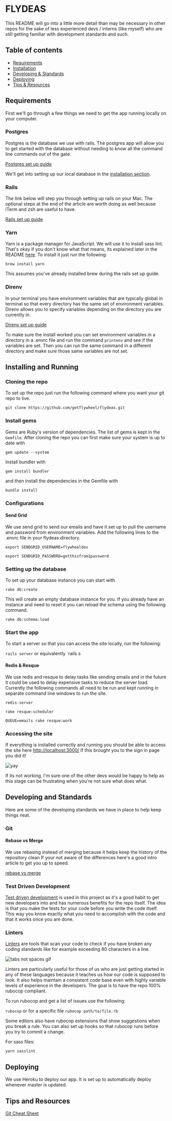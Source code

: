 # FLYDEAS

This README will go into a little more detail than may be necessary in other
repos for the sake of less experienced devs / interns (like myself) who
are still getting familiar with development standards and such.

## Table of contents
* [Requirements](#requirements)
* [Installation](#installing-and-running)
* [Developing & Standards](#developing-and-standards)
* [Deploying](#deploying)
* [Tips & Resources](#tips-and-resources)


## Requirements
First we'll go through a few things we need to get the app running locally
on your computer.

### Postgres
Postgres is the database we use with rails. The postgres app will 
allow you to get started with the database without needing to know
all the command line commands out of the gate. 
 
[Postgres set up guide](https://postgresapp.com/)

We'll get into setting up our local database in the [installation section](#installing-and-running). 

### Rails
The link below will step you through setting up rails on your Mac. 
The optional steps at the end of the article are worth doing as well because 
iTerm and zsh are useful to have. 

[Rails set up guide](https://launchschool.com/blog/how-to-install-ruby-on-rails-development-environment-for-mac-os-x)

### Yarn
Yarn is a package manager for JavaScript. We will use it to install sass lint.
That's okay if you don't know what that means, its explained later in the 
README [here](#Linters).
To install it just run the following:

`brew install yarn`

This assumes you've already installed brew during the rails set up guide.

### Direnv
In your terminal you have environment variables that are typically global in
terminal so that every directory has the same set of environment variables. 
Direnv allows you to specify variables depending on the directory you are currently 
in.

[Direnv set up guide](https://direnv.net/)

To make sure the install worked you can set environment variables in a
directory in a .envrc file and run the command `printenv` and see if the
 variables are set. Then you can run the same command in a different directory
and make sure those same variables are not set.
 
## Installing and Running 

### Cloning the repo
To set up the repo just run the following command where
you want your git repo to live.

`git clone https://github.com/getflywheel/flydeas.git`

### Install gems
Gems are Ruby's version of dependencies. The list of gems is kept in 
the `Gemfile`. After cloning the repo you can first make sure your system
is up to date with 

`gem update --system`

Install bundler with

`gem install bundler`

and then install the dependencies in the Gemfile with 

`bundle install`

### Configurations

#### Send Grid
We use send grid to send our emails and have it set up to pull the username
and password from environment variables. Add the following lines to the .envrc 
file in your flydeas directory.

`export SENDGRID_USERNAME=flywheeldev`

`export SENDGRID_PASSWORD=getthisfrom1password`

### Setting up the database
To set up your database instance you can start with 

`rake db:create`

This will create an empty database instance for you. If you already have 
an instance and need to reset it you can reload the schema using the
following command.

`rake db:schema:load`

### Start the app

To start a server so that you can access the site locally, run the following:

`rails server` or equivalently `rails s

#### Redis & Resque
We use redis and resque to delay tasks like sending emails 
and in the future it could be used to delay expensive tasks to reduce 
the server load. Currently the following commands all need to be run
and kept running in separate command line windows to run the site.
  
`redis-server`

`rake resque:scheduler`

`QUEUE=emails rake resque:work`

### Accessing the site
If everything is installed correctly and running you should be able to access
the site here [http://localhost:3000/](http://localhost:3000/) 
If this brought you to the sign in page you did it!

![yay](https://media.giphy.com/media/nXxOjZrbnbRxS/giphy.gif)

If its not working, I'm sure one of the other devs would be happy to help as
this stage can be frustrating when you're not sure what does what. 

## Developing and Standards
Here are some of the developing standards we have in place to help keep things
neat.

### Git

#### Rebase vs Merge
We use rebasing instead of merging because it helps keep the history of the
repository clean 
If your not aware of the differences here's a good intro article to get you
up to speed. 

[rebase vs merge](https://www.atlassian.com/git/tutorials/merging-vs-rebasing)

### Test Driven Development
[Test driven development](https://en.wikipedia.org/wiki/Test-driven_development)
is used in this project as it's a good habit to get new developers into 
and has numerous benefits for the repo itself. The idea is that you make
the tests for your code before you write the code itself. This way you know 
exactly what you need to accomplish with the code and that it works once you
are done. 

### Linters
[Linters](https://en.wikipedia.org/wiki/Lint_%28software%29)
are tools that scan your code to check if you have broken any coding standards
like for example exceeding 80 characters in a line.

![tabs not spaces gif](https://media.giphy.com/media/l0IylSajlbPRFxH8Y/giphy.gif) 

Linters are particularly useful for those of us who are just getting started
in any of these languages because it teaches us how our code is supposed to
look. It also helps maintain a consistent code base even with highly variable
levels of experience in the developers. The goal is to have the repo 100% 
rubocop compliant. 

To run rubocop and get a list of issues use the following:

`rubocop` or for a specific file `rubocop path/to/file.rb` 

Some editors also have rubocop extensions that show suggestions when you break
a rule. You can also set up hooks so that rubocop runs before you try to
commit a change. 

For sass files:

`yarn sasslint` 

## Deploying 
We use Heroku to deploy our app. It is set up to automatically deploy whenever master is updated. 

## Tips and Resources
[Git Cheat Sheet](https://services.github.com/on-demand/downloads/github-git-cheat-sheet.pdf)
